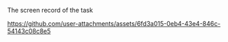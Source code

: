 The screen record of the task

https://github.com/user-attachments/assets/6fd3a015-0eb4-43e4-846c-54143c08c8e5

